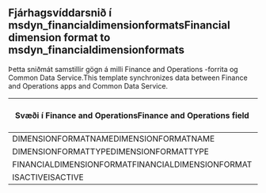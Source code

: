 ## <a name="financial-dimension-format-to-msdyn_financialdimensionformats"></a><span data-ttu-id="3cfa9-101">Fjárhagsvíddarsnið í msdyn_financialdimensionformats</span><span class="sxs-lookup"><span data-stu-id="3cfa9-101">Financial dimension format to msdyn_financialdimensionformats</span></span>

<span data-ttu-id="3cfa9-102">Þetta sniðmát samstillir gögn á milli Finance and Operations -forrita og Common Data Service.</span><span class="sxs-lookup"><span data-stu-id="3cfa9-102">This template synchronizes data between Finance and Operations apps and Common Data Service.</span></span>

<span data-ttu-id="3cfa9-103">Svæði í Finance and Operations</span><span class="sxs-lookup"><span data-stu-id="3cfa9-103">Finance and Operations field</span></span> | <span data-ttu-id="3cfa9-104">Gerð vörpunar</span><span class="sxs-lookup"><span data-stu-id="3cfa9-104">Map type</span></span> | <span data-ttu-id="3cfa9-105">Annar Dynamics 365 reitur</span><span class="sxs-lookup"><span data-stu-id="3cfa9-105">Other Dynamics 365 field</span></span> | <span data-ttu-id="3cfa9-106">Sjálfgildi</span><span class="sxs-lookup"><span data-stu-id="3cfa9-106">Default value</span></span>
---|---|---|---
<span data-ttu-id="3cfa9-107">DIMENSIONFORMATNAME</span><span class="sxs-lookup"><span data-stu-id="3cfa9-107">DIMENSIONFORMATNAME</span></span> | = | <span data-ttu-id="3cfa9-108">msdyn_dimensionformatname</span><span class="sxs-lookup"><span data-stu-id="3cfa9-108">msdyn_dimensionformatname</span></span> | 
<span data-ttu-id="3cfa9-109">DIMENSIONFORMATTYPE</span><span class="sxs-lookup"><span data-stu-id="3cfa9-109">DIMENSIONFORMATTYPE</span></span> | >< | <span data-ttu-id="3cfa9-110">msdyn_dimensionformattype</span><span class="sxs-lookup"><span data-stu-id="3cfa9-110">msdyn_dimensionformattype</span></span> | 
<span data-ttu-id="3cfa9-111">FINANCIALDIMENSIONFORMAT</span><span class="sxs-lookup"><span data-stu-id="3cfa9-111">FINANCIALDIMENSIONFORMAT</span></span> | = | <span data-ttu-id="3cfa9-112">msdyn_financialdimensionformat</span><span class="sxs-lookup"><span data-stu-id="3cfa9-112">msdyn_financialdimensionformat</span></span> | 
<span data-ttu-id="3cfa9-113">ISACTIVE</span><span class="sxs-lookup"><span data-stu-id="3cfa9-113">ISACTIVE</span></span> | >< | <span data-ttu-id="3cfa9-114">msdyn_isactive</span><span class="sxs-lookup"><span data-stu-id="3cfa9-114">msdyn_isactive</span></span> | 

